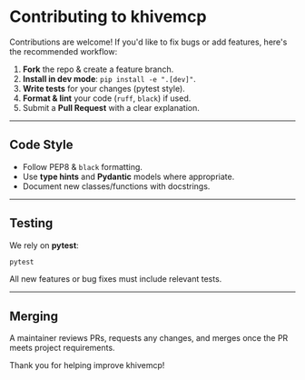 # Contributing to khivemcp

Contributions are welcome! If you'd like to fix bugs or add features, here's the
recommended workflow:

1. **Fork** the repo & create a feature branch.
2. **Install in dev mode**: `pip install -e ".[dev]"`.
3. **Write tests** for your changes (pytest style).
4. **Format & lint** your code (`ruff`, `black`) if used.
5. Submit a **Pull Request** with a clear explanation.

---

## Code Style

- Follow PEP8 & `black` formatting.
- Use **type hints** and **Pydantic** models where appropriate.
- Document new classes/functions with docstrings.

---

## Testing

We rely on **pytest**:

```bash
pytest
```

All new features or bug fixes must include relevant tests.

---

## Merging

A maintainer reviews PRs, requests any changes, and merges once the PR meets
project requirements.

Thank you for helping improve khivemcp!

